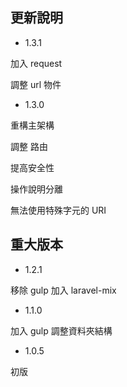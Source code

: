 ## 更新說明 ##

* 1.3.1

加入 request

調整 url 物件

* 1.3.0

重構主架構

調整 路由

提高安全性

操作說明分離

無法使用特殊字元的 URI

## 重大版本 ##

* 1.2.1

移除 gulp 加入 laravel-mix

* 1.1.0

加入 gulp 調整資料夾結構

* 1.0.5

初版